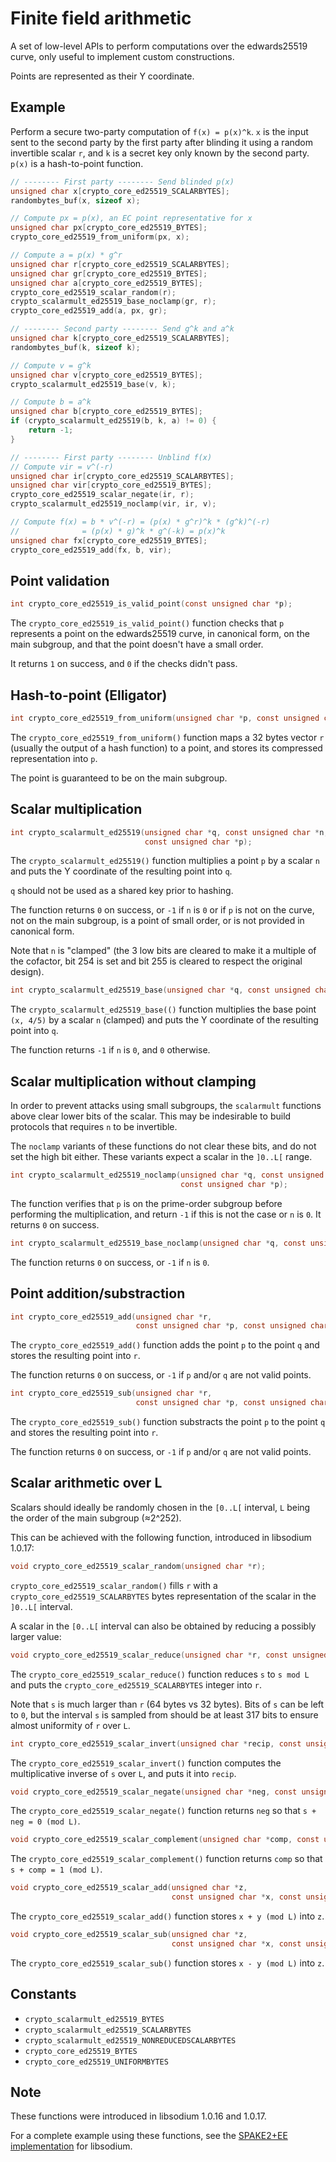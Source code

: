 # Finite field arithmetic

A set of low-level APIs to perform computations over the edwards25519 curve, only useful to implement custom constructions.

Points are represented as their Y coordinate.

## Example

Perform a secure two-party computation of `f(x) = p(x)^k`. `x` is the input sent to the second party by the first party after blinding it using a random invertible scalar `r`, and `k` is a secret key only known by the second party. `p(x)` is a hash-to-point function.

```c
// -------- First party -------- Send blinded p(x)
unsigned char x[crypto_core_ed25519_SCALARBYTES];
randombytes_buf(x, sizeof x);

// Compute px = p(x), an EC point representative for x
unsigned char px[crypto_core_ed25519_BYTES];
crypto_core_ed25519_from_uniform(px, x);

// Compute a = p(x) * g^r
unsigned char r[crypto_core_ed25519_SCALARBYTES];
unsigned char gr[crypto_core_ed25519_BYTES];
unsigned char a[crypto_core_ed25519_BYTES];
crypto_core_ed25519_scalar_random(r);
crypto_scalarmult_ed25519_base_noclamp(gr, r);
crypto_core_ed25519_add(a, px, gr);

// -------- Second party -------- Send g^k and a^k
unsigned char k[crypto_core_ed25519_SCALARBYTES];
randombytes_buf(k, sizeof k);

// Compute v = g^k
unsigned char v[crypto_core_ed25519_BYTES];
crypto_scalarmult_ed25519_base(v, k);

// Compute b = a^k
unsigned char b[crypto_core_ed25519_BYTES];
if (crypto_scalarmult_ed25519(b, k, a) != 0) {
    return -1;
}

// -------- First party -------- Unblind f(x)
// Compute vir = v^(-r)
unsigned char ir[crypto_core_ed25519_SCALARBYTES];
unsigned char vir[crypto_core_ed25519_BYTES];
crypto_core_ed25519_scalar_negate(ir, r);
crypto_scalarmult_ed25519_noclamp(vir, ir, v);

// Compute f(x) = b * v^(-r) = (p(x) * g^r)^k * (g^k)^(-r)
//              = (p(x) * g)^k * g^(-k) = p(x)^k
unsigned char fx[crypto_core_ed25519_BYTES];
crypto_core_ed25519_add(fx, b, vir);
```

## Point validation

```c
int crypto_core_ed25519_is_valid_point(const unsigned char *p);
```

The `crypto_core_ed25519_is_valid_point()` function checks that `p` represents a point on the edwards25519 curve, in canonical form, on the main subgroup, and that the point doesn't have a small order.

It returns `1` on success, and `0` if the checks didn't pass.

## Hash-to-point (Elligator)

```c
int crypto_core_ed25519_from_uniform(unsigned char *p, const unsigned char *r);
```

The `crypto_core_ed25519_from_uniform()` function maps a 32 bytes vector `r` (usually the output of a hash function) to a point, and stores its compressed representation into `p`.

The point is guaranteed to be on the main subgroup.

## Scalar multiplication

```c
int crypto_scalarmult_ed25519(unsigned char *q, const unsigned char *n,
                              const unsigned char *p);
```

The `crypto_scalarmult_ed25519()` function multiplies a point `p` by a scalar `n` and puts the Y coordinate of the resulting point into `q`.

`q` should not be used as a shared key prior to hashing.

The function returns `0` on success, or `-1` if `n` is `0` or if `p` is not on the curve, not on the main subgroup, is a point of small order, or is not provided in canonical form.

Note that `n` is "clamped" (the 3 low bits are cleared to make it a multiple of the cofactor, bit 254 is set and bit 255 is cleared to respect the original design).

```c
int crypto_scalarmult_ed25519_base(unsigned char *q, const unsigned char *n);
```

The `crypto_scalarmult_ed25519_base(()` function multiplies the base point `(x, 4/5)` by a scalar `n` (clamped) and puts the Y coordinate of the resulting point into `q`.

The function returns `-1` if `n` is `0`, and `0` otherwise.

## Scalar multiplication without clamping

In order to prevent attacks using small subgroups, the `scalarmult` functions above clear lower bits of the scalar. This may be indesirable to build protocols that requires `n` to be invertible.

The `noclamp` variants of these functions do not clear these bits, and do not set the high bit either. These variants expect a scalar in the `]0..L[` range.

```c
int crypto_scalarmult_ed25519_noclamp(unsigned char *q, const unsigned char *n,
                                      const unsigned char *p);
```

The function verifies that `p` is on the prime-order subgroup before performing the multiplication, and return `-1` if this is not the case or `n` is `0`.
It returns `0` on success.

```c
int crypto_scalarmult_ed25519_base_noclamp(unsigned char *q, const unsigned char *n);
```

The function returns `0` on success, or `-1` if `n` is `0`.

## Point addition/substraction

```c
int crypto_core_ed25519_add(unsigned char *r,
                            const unsigned char *p, const unsigned char *q);
```

The `crypto_core_ed25519_add()` function adds the point `p` to the point `q` and stores the resulting point into `r`.

The function returns `0` on success, or `-1` if `p` and/or `q` are not valid points.

```c
int crypto_core_ed25519_sub(unsigned char *r,
                            const unsigned char *p, const unsigned char *q);
```

The `crypto_core_ed25519_sub()` function substracts the point `p` to the point `q` and stores the resulting point into `r`.

The function returns `0` on success, or `-1` if `p` and/or `q` are not valid points.

## Scalar arithmetic over L

Scalars should ideally be randomly chosen in the `[0..L[` interval, `L` being the order of the main subgroup (≈2^252).

This can be achieved with the following function, introduced in libsodium 1.0.17:

```c
void crypto_core_ed25519_scalar_random(unsigned char *r);
```

`crypto_core_ed25519_scalar_random()` fills `r` with a `crypto_core_ed25519_SCALARBYTES` bytes representation of the scalar in the `]0..L[` interval.

A scalar in the `[0..L[` interval can also be obtained by reducing a possibly larger value:

```c
void crypto_core_ed25519_scalar_reduce(unsigned char *r, const unsigned char *s);
```

The `crypto_core_ed25519_scalar_reduce()` function reduces `s` to `s mod L` and puts the `crypto_core_ed25519_SCALARBYTES` integer into `r`.

Note that `s` is much larger than `r` (64 bytes vs 32 bytes). Bits of `s` can be left to `0`, but the interval `s` is sampled from should be at least 317 bits to ensure almost uniformity of `r` over `L`.

```c
int crypto_core_ed25519_scalar_invert(unsigned char *recip, const unsigned char *s);
```

The `crypto_core_ed25519_scalar_invert()` function computes the multiplicative inverse of `s` over `L`, and puts it into `recip`.

```c
void crypto_core_ed25519_scalar_negate(unsigned char *neg, const unsigned char *s);
```

The `crypto_core_ed25519_scalar_negate()` function returns `neg` so that `s + neg = 0 (mod L)`.

```c
void crypto_core_ed25519_scalar_complement(unsigned char *comp, const unsigned char *s);
```

The `crypto_core_ed25519_scalar_complement()` function returns `comp` so that `s + comp = 1 (mod L)`.

```c
void crypto_core_ed25519_scalar_add(unsigned char *z,
                                    const unsigned char *x, const unsigned char *y);
```

The `crypto_core_ed25519_scalar_add()` function stores `x + y (mod L)` into `z`.

```c
void crypto_core_ed25519_scalar_sub(unsigned char *z,
                                    const unsigned char *x, const unsigned char *y);
```

The `crypto_core_ed25519_scalar_sub()` function stores `x - y (mod L)` into `z`.

## Constants

* `crypto_scalarmult_ed25519_BYTES`
* `crypto_scalarmult_ed25519_SCALARBYTES`
* `crypto_scalarmult_ed25519_NONREDUCEDSCALARBYTES`
* `crypto_core_ed25519_BYTES`
* `crypto_core_ed25519_UNIFORMBYTES`

## Note

These functions were introduced in libsodium 1.0.16 and 1.0.17.

For a complete example using these functions, see the [SPAKE2+EE implementation](https://github.com/jedisct1/spake2-ee) for libsodium.

